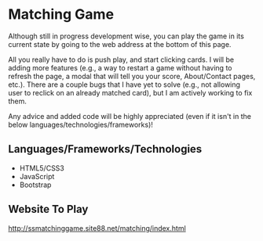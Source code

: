 # Matching Game
Although still in progress development wise, you can play the game in its current state by going to the web address at the bottom of this page.

All you really have to do is push play, and start clicking cards. I will be adding more features (e.g., a way to restart a game without
having to refresh the page, a modal that will tell you your score, About/Contact pages, etc.).
There are a couple bugs that I have yet to solve (e.g., not allowing user to reclick on an already matched card), but I am actively working to fix them.

Any advice and added code will be highly appreciated (even if it isn't in the below languages/technologies/frameworks)!

## Languages/Frameworks/Technologies
* HTML5/CSS3
* JavaScript
* Bootstrap

## Website To Play
http://ssmatchinggame.site88.net/matching/index.html

